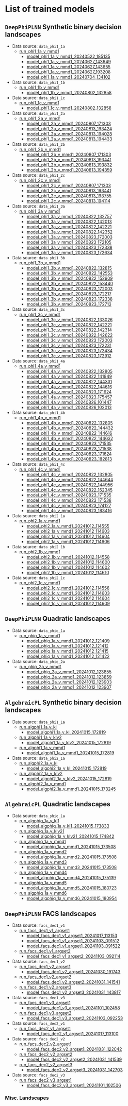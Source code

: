 # List of trained models

## `DeepPhiPLNN` Synthetic binary decision landscapes

<!-- REPLACEMENT START KEY [PLNN_SYNBINDEC] -->
- Data source: `data_phi1_1a`
	- [run_phi1_1a_v_mmd1](../model_training_args/plnn_synbindec/run_phi1_1a_v_mmd1.tsv)
		- [model_phi1_1a_v_mmd1_20240522_185135](./plnn_synbindec/model_phi1_1a_v_mmd1_20240522_185135)
		- [model_phi1_1a_v_mmd1_20240627_143649](./plnn_synbindec/model_phi1_1a_v_mmd1_20240627_143649)
		- [model_phi1_1a_v_mmd1_20240627_143655](./plnn_synbindec/model_phi1_1a_v_mmd1_20240627_143655)
		- [model_phi1_1a_v_mmd1_20240627_193208](./plnn_synbindec/model_phi1_1a_v_mmd1_20240627_193208)
		- [model_phi1_1a_v_mmd1_20240704_134102](./plnn_synbindec/model_phi1_1a_v_mmd1_20240704_134102)
- Data source: `data_phi1_1b`
	- [run_phi1_1b_v_mmd1](../model_training_args/plnn_synbindec/run_phi1_1b_v_mmd1.tsv)
		- [model_phi1_1b_v_mmd1_20240802_132858](./plnn_synbindec/model_phi1_1b_v_mmd1_20240802_132858)
- Data source: `data_phi1_1c`
	- [run_phi1_1c_v_mmd1](../model_training_args/plnn_synbindec/run_phi1_1c_v_mmd1.tsv)
		- [model_phi1_1c_v_mmd1_20240802_132858](./plnn_synbindec/model_phi1_1c_v_mmd1_20240802_132858)
- Data source: `data_phi1_2a`
	- [run_phi1_2a_v_mmd1](../model_training_args/plnn_synbindec/run_phi1_2a_v_mmd1.tsv)
		- [model_phi1_2a_v_mmd1_20240807_171303](./plnn_synbindec/model_phi1_2a_v_mmd1_20240807_171303)
		- [model_phi1_2a_v_mmd1_20240813_193424](./plnn_synbindec/model_phi1_2a_v_mmd1_20240813_193424)
		- [model_phi1_2a_v_mmd1_20240813_194028](./plnn_synbindec/model_phi1_2a_v_mmd1_20240813_194028)
		- [model_phi1_2a_v_mmd1_20240813_194433](./plnn_synbindec/model_phi1_2a_v_mmd1_20240813_194433)
- Data source: `data_phi1_2b`
	- [run_phi1_2b_v_mmd1](../model_training_args/plnn_synbindec/run_phi1_2b_v_mmd1.tsv)
		- [model_phi1_2b_v_mmd1_20240807_171303](./plnn_synbindec/model_phi1_2b_v_mmd1_20240807_171303)
		- [model_phi1_2b_v_mmd1_20240813_193441](./plnn_synbindec/model_phi1_2b_v_mmd1_20240813_193441)
		- [model_phi1_2b_v_mmd1_20240813_193832](./plnn_synbindec/model_phi1_2b_v_mmd1_20240813_193832)
		- [model_phi1_2b_v_mmd1_20240813_194359](./plnn_synbindec/model_phi1_2b_v_mmd1_20240813_194359)
- Data source: `data_phi1_2c`
	- [run_phi1_2c_v_mmd1](../model_training_args/plnn_synbindec/run_phi1_2c_v_mmd1.tsv)
		- [model_phi1_2c_v_mmd1_20240807_171303](./plnn_synbindec/model_phi1_2c_v_mmd1_20240807_171303)
		- [model_phi1_2c_v_mmd1_20240813_193441](./plnn_synbindec/model_phi1_2c_v_mmd1_20240813_193441)
		- [model_phi1_2c_v_mmd1_20240813_193755](./plnn_synbindec/model_phi1_2c_v_mmd1_20240813_193755)
		- [model_phi1_2c_v_mmd1_20240813_194114](./plnn_synbindec/model_phi1_2c_v_mmd1_20240813_194114)
- Data source: `data_phi1_3a`
	- [run_phi1_3a_v_mmd1](../model_training_args/plnn_synbindec/run_phi1_3a_v_mmd1.tsv)
		- [model_phi1_3a_v_mmd1_20240822_132757](./plnn_synbindec/model_phi1_3a_v_mmd1_20240822_132757)
		- [model_phi1_3a_v_mmd1_20240822_142013](./plnn_synbindec/model_phi1_3a_v_mmd1_20240822_142013)
		- [model_phi1_3a_v_mmd1_20240822_142221](./plnn_synbindec/model_phi1_3a_v_mmd1_20240822_142221)
		- [model_phi1_3a_v_mmd1_20240822_142352](./plnn_synbindec/model_phi1_3a_v_mmd1_20240822_142352)
		- [model_phi1_3a_v_mmd1_20240823_172003](./plnn_synbindec/model_phi1_3a_v_mmd1_20240823_172003)
		- [model_phi1_3a_v_mmd1_20240823_172105](./plnn_synbindec/model_phi1_3a_v_mmd1_20240823_172105)
		- [model_phi1_3a_v_mmd1_20240823_172338](./plnn_synbindec/model_phi1_3a_v_mmd1_20240823_172338)
		- [model_phi1_3a_v_mmd1_20240823_172634](./plnn_synbindec/model_phi1_3a_v_mmd1_20240823_172634)
- Data source: `data_phi1_3b`
	- [run_phi1_3b_v_mmd1](../model_training_args/plnn_synbindec/run_phi1_3b_v_mmd1.tsv)
		- [model_phi1_3b_v_mmd1_20240822_132815](./plnn_synbindec/model_phi1_3b_v_mmd1_20240822_132815)
		- [model_phi1_3b_v_mmd1_20240822_142553](./plnn_synbindec/model_phi1_3b_v_mmd1_20240822_142553)
		- [model_phi1_3b_v_mmd1_20240822_152909](./plnn_synbindec/model_phi1_3b_v_mmd1_20240822_152909)
		- [model_phi1_3b_v_mmd1_20240822_153440](./plnn_synbindec/model_phi1_3b_v_mmd1_20240822_153440)
		- [model_phi1_3b_v_mmd1_20240823_172003](./plnn_synbindec/model_phi1_3b_v_mmd1_20240823_172003)
		- [model_phi1_3b_v_mmd1_20240823_172217](./plnn_synbindec/model_phi1_3b_v_mmd1_20240823_172217)
		- [model_phi1_3b_v_mmd1_20240823_172338](./plnn_synbindec/model_phi1_3b_v_mmd1_20240823_172338)
		- [model_phi1_3b_v_mmd1_20240823_172713](./plnn_synbindec/model_phi1_3b_v_mmd1_20240823_172713)
- Data source: `data_phi1_3c`
	- [run_phi1_3c_v_mmd1](../model_training_args/plnn_synbindec/run_phi1_3c_v_mmd1.tsv)
		- [model_phi1_3c_v_mmd1_20240822_133026](./plnn_synbindec/model_phi1_3c_v_mmd1_20240822_133026)
		- [model_phi1_3c_v_mmd1_20240822_142221](./plnn_synbindec/model_phi1_3c_v_mmd1_20240822_142221)
		- [model_phi1_3c_v_mmd1_20240822_142314](./plnn_synbindec/model_phi1_3c_v_mmd1_20240822_142314)
		- [model_phi1_3c_v_mmd1_20240822_142622](./plnn_synbindec/model_phi1_3c_v_mmd1_20240822_142622)
		- [model_phi1_3c_v_mmd1_20240823_172003](./plnn_synbindec/model_phi1_3c_v_mmd1_20240823_172003)
		- [model_phi1_3c_v_mmd1_20240823_172231](./plnn_synbindec/model_phi1_3c_v_mmd1_20240823_172231)
		- [model_phi1_3c_v_mmd1_20240823_172434](./plnn_synbindec/model_phi1_3c_v_mmd1_20240823_172434)
		- [model_phi1_3c_v_mmd1_20240823_172912](./plnn_synbindec/model_phi1_3c_v_mmd1_20240823_172912)
- Data source: `data_phi1_4a`
	- [run_phi1_4a_v_mmd1](../model_training_args/plnn_synbindec/run_phi1_4a_v_mmd1.tsv)
		- [model_phi1_4a_v_mmd1_20240822_132805](./plnn_synbindec/model_phi1_4a_v_mmd1_20240822_132805)
		- [model_phi1_4a_v_mmd1_20240822_141949](./plnn_synbindec/model_phi1_4a_v_mmd1_20240822_141949)
		- [model_phi1_4a_v_mmd1_20240822_144331](./plnn_synbindec/model_phi1_4a_v_mmd1_20240822_144331)
		- [model_phi1_4a_v_mmd1_20240822_144616](./plnn_synbindec/model_phi1_4a_v_mmd1_20240822_144616)
		- [model_phi1_4a_v_mmd1_20240823_171624](./plnn_synbindec/model_phi1_4a_v_mmd1_20240823_171624)
		- [model_phi1_4a_v_mmd1_20240823_175457](./plnn_synbindec/model_phi1_4a_v_mmd1_20240823_175457)
		- [model_phi1_4a_v_mmd1_20240826_101447](./plnn_synbindec/model_phi1_4a_v_mmd1_20240826_101447)
		- [model_phi1_4a_v_mmd1_20240826_102013](./plnn_synbindec/model_phi1_4a_v_mmd1_20240826_102013)
- Data source: `data_phi1_4b`
	- [run_phi1_4b_v_mmd1](../model_training_args/plnn_synbindec/run_phi1_4b_v_mmd1.tsv)
		- [model_phi1_4b_v_mmd1_20240822_132805](./plnn_synbindec/model_phi1_4b_v_mmd1_20240822_132805)
		- [model_phi1_4b_v_mmd1_20240822_144432](./plnn_synbindec/model_phi1_4b_v_mmd1_20240822_144432)
		- [model_phi1_4b_v_mmd1_20240822_144616](./plnn_synbindec/model_phi1_4b_v_mmd1_20240822_144616)
		- [model_phi1_4b_v_mmd1_20240822_144632](./plnn_synbindec/model_phi1_4b_v_mmd1_20240822_144632)
		- [model_phi1_4b_v_mmd1_20240823_171535](./plnn_synbindec/model_phi1_4b_v_mmd1_20240823_171535)
		- [model_phi1_4b_v_mmd1_20240823_171538](./plnn_synbindec/model_phi1_4b_v_mmd1_20240823_171538)
		- [model_phi1_4b_v_mmd1_20240823_171624](./plnn_synbindec/model_phi1_4b_v_mmd1_20240823_171624)
		- [model_phi1_4b_v_mmd1_20240823_182813](./plnn_synbindec/model_phi1_4b_v_mmd1_20240823_182813)
- Data source: `data_phi1_4c`
	- [run_phi1_4c_v_mmd1](../model_training_args/plnn_synbindec/run_phi1_4c_v_mmd1.tsv)
		- [model_phi1_4c_v_mmd1_20240822_132805](./plnn_synbindec/model_phi1_4c_v_mmd1_20240822_132805)
		- [model_phi1_4c_v_mmd1_20240822_144644](./plnn_synbindec/model_phi1_4c_v_mmd1_20240822_144644)
		- [model_phi1_4c_v_mmd1_20240822_144956](./plnn_synbindec/model_phi1_4c_v_mmd1_20240822_144956)
		- [model_phi1_4c_v_mmd1_20240822_152345](./plnn_synbindec/model_phi1_4c_v_mmd1_20240822_152345)
		- [model_phi1_4c_v_mmd1_20240823_171535](./plnn_synbindec/model_phi1_4c_v_mmd1_20240823_171535)
		- [model_phi1_4c_v_mmd1_20240823_171538](./plnn_synbindec/model_phi1_4c_v_mmd1_20240823_171538)
		- [model_phi1_4c_v_mmd1_20240823_174127](./plnn_synbindec/model_phi1_4c_v_mmd1_20240823_174127)
		- [model_phi1_4c_v_mmd1_20240823_183416](./plnn_synbindec/model_phi1_4c_v_mmd1_20240823_183416)
- Data source: `data_phi2_1a`
	- [run_phi2_1a_v_mmd1](../model_training_args/plnn_synbindec/run_phi2_1a_v_mmd1.tsv)
		- [model_phi2_1a_v_mmd1_20241012_114555](./plnn_synbindec/model_phi2_1a_v_mmd1_20241012_114555)
		- [model_phi2_1a_v_mmd1_20241012_114603](./plnn_synbindec/model_phi2_1a_v_mmd1_20241012_114603)
		- [model_phi2_1a_v_mmd1_20241012_114604](./plnn_synbindec/model_phi2_1a_v_mmd1_20241012_114604)
		- [model_phi2_1a_v_mmd1_20241012_114606](./plnn_synbindec/model_phi2_1a_v_mmd1_20241012_114606)
- Data source: `data_phi2_1b`
	- [run_phi2_1b_v_mmd1](../model_training_args/plnn_synbindec/run_phi2_1b_v_mmd1.tsv)
		- [model_phi2_1b_v_mmd1_20241012_114558](./plnn_synbindec/model_phi2_1b_v_mmd1_20241012_114558)
		- [model_phi2_1b_v_mmd1_20241012_114600](./plnn_synbindec/model_phi2_1b_v_mmd1_20241012_114600)
		- [model_phi2_1b_v_mmd1_20241012_114602](./plnn_synbindec/model_phi2_1b_v_mmd1_20241012_114602)
		- [model_phi2_1b_v_mmd1_20241012_114610](./plnn_synbindec/model_phi2_1b_v_mmd1_20241012_114610)
- Data source: `data_phi2_1c`
	- [run_phi2_1c_v_mmd1](../model_training_args/plnn_synbindec/run_phi2_1c_v_mmd1.tsv)
		- [model_phi2_1c_v_mmd1_20241012_114556](./plnn_synbindec/model_phi2_1c_v_mmd1_20241012_114556)
		- [model_phi2_1c_v_mmd1_20241012_114603](./plnn_synbindec/model_phi2_1c_v_mmd1_20241012_114603)
		- [model_phi2_1c_v_mmd1_20241012_114604](./plnn_synbindec/model_phi2_1c_v_mmd1_20241012_114604)
		- [model_phi2_1c_v_mmd1_20241012_114609](./plnn_synbindec/model_phi2_1c_v_mmd1_20241012_114609)

<!-- REPLACEMENT END KEY [PLNN_SYNBINDEC] -->


## `DeepPhiPLNN` Quadratic landscapes

<!-- REPLACEMENT START KEY [PLNN_QUADRATIC] -->
- Data source: `data_phiq_1a`
	- [run_phiq_1a_v_mmd1](../model_training_args/plnn_quadratic/run_phiq_1a_v_mmd1.tsv)
		- [model_phiq_1a_v_mmd1_20241012_121409](./plnn_quadratic/model_phiq_1a_v_mmd1_20241012_121409)
		- [model_phiq_1a_v_mmd1_20241012_121412](./plnn_quadratic/model_phiq_1a_v_mmd1_20241012_121412)
		- [model_phiq_1a_v_mmd1_20241012_121415](./plnn_quadratic/model_phiq_1a_v_mmd1_20241012_121415)
		- [model_phiq_1a_v_mmd1_20241012_121422](./plnn_quadratic/model_phiq_1a_v_mmd1_20241012_121422)
- Data source: `data_phiq_2a`
	- [run_phiq_2a_v_mmd1](../model_training_args/plnn_quadratic/run_phiq_2a_v_mmd1.tsv)
		- [model_phiq_2a_v_mmd1_20241012_123855](./plnn_quadratic/model_phiq_2a_v_mmd1_20241012_123855)
		- [model_phiq_2a_v_mmd1_20241012_123859](./plnn_quadratic/model_phiq_2a_v_mmd1_20241012_123859)
		- [model_phiq_2a_v_mmd1_20241012_123903](./plnn_quadratic/model_phiq_2a_v_mmd1_20241012_123903)
		- [model_phiq_2a_v_mmd1_20241012_123907](./plnn_quadratic/model_phiq_2a_v_mmd1_20241012_123907)

<!-- REPLACEMENT END KEY [PLNN_QUADRATIC] -->

## `AlgebraicPL` Synthetic binary decision landscapes

<!-- REPLACEMENT START KEY [ALG_SYNBINDEC] -->
- Data source: `data_phi1_1a`
	- [run_algphi1_1a_v_kl](../model_training_args/alg_synbindec/run_algphi1_1a_v_kl.tsv)
		- [model_algphi1_1a_v_kl_20241015_172819](./alg_synbindec/model_algphi1_1a_v_kl_20241015_172819)
	- [run_algphi1_1a_v_klv2](../model_training_args/alg_synbindec/run_algphi1_1a_v_klv2.tsv)
		- [model_algphi1_1a_v_klv2_20241015_172819](./alg_synbindec/model_algphi1_1a_v_klv2_20241015_172819)
	- [run_algphi1_1a_v_mmd1](../model_training_args/alg_synbindec/run_algphi1_1a_v_mmd1.tsv)
		- [model_algphi1_1a_v_mmd1_20241015_172819](./alg_synbindec/model_algphi1_1a_v_mmd1_20241015_172819)
- Data source: `data_phi2_1a`
	- [run_algphi2_1a_v_kl](../model_training_args/alg_synbindec/run_algphi2_1a_v_kl.tsv)
		- [model_algphi2_1a_v_kl_20241015_172819](./alg_synbindec/model_algphi2_1a_v_kl_20241015_172819)
	- [run_algphi2_1a_v_klv2](../model_training_args/alg_synbindec/run_algphi2_1a_v_klv2.tsv)
		- [model_algphi2_1a_v_klv2_20241015_172819](./alg_synbindec/model_algphi2_1a_v_klv2_20241015_172819)
	- [run_algphi2_1a_v_mmd1](../model_training_args/alg_synbindec/run_algphi2_1a_v_mmd1.tsv)
		- [model_algphi2_1a_v_mmd1_20241015_173245](./alg_synbindec/model_algphi2_1a_v_mmd1_20241015_173245)

<!-- REPLACEMENT END KEY [ALG_SYNBINDEC] -->


## `AlgebraicPL` Quadratic landscapes

<!-- REPLACEMENT START KEY [ALG_QUADRATIC] -->
- Data source: `data_phiq_1a`
	- [run_algphiq_1a_v_kl1](../model_training_args/alg_quadratic/run_algphiq_1a_v_kl1.tsv)
		- [model_algphiq_1a_v_kl1_20241015_173833](./alg_quadratic/model_algphiq_1a_v_kl1_20241015_173833)
	- [run_algphiq_1a_v_klv21](../model_training_args/alg_quadratic/run_algphiq_1a_v_klv21.tsv)
		- [model_algphiq_1a_v_klv21_20241015_174842](./alg_quadratic/model_algphiq_1a_v_klv21_20241015_174842)
	- [run_algphiq_1a_v_mmd1](../model_training_args/alg_quadratic/run_algphiq_1a_v_mmd1.tsv)
		- [model_algphiq_1a_v_mmd1_20241015_173508](./alg_quadratic/model_algphiq_1a_v_mmd1_20241015_173508)
	- [run_algphiq_1a_v_mmd2](../model_training_args/alg_quadratic/run_algphiq_1a_v_mmd2.tsv)
		- [model_algphiq_1a_v_mmd2_20241015_173508](./alg_quadratic/model_algphiq_1a_v_mmd2_20241015_173508)
	- [run_algphiq_1a_v_mmd3](../model_training_args/alg_quadratic/run_algphiq_1a_v_mmd3.tsv)
		- [model_algphiq_1a_v_mmd3_20241015_173508](./alg_quadratic/model_algphiq_1a_v_mmd3_20241015_173508)
	- [run_algphiq_1a_v_mmd4](../model_training_args/alg_quadratic/run_algphiq_1a_v_mmd4.tsv)
		- [model_algphiq_1a_v_mmd4_20241015_175139](./alg_quadratic/model_algphiq_1a_v_mmd4_20241015_175139)
	- [run_algphiq_1a_v_mmd5](../model_training_args/alg_quadratic/run_algphiq_1a_v_mmd5.tsv)
		- [model_algphiq_1a_v_mmd5_20241015_180723](./alg_quadratic/model_algphiq_1a_v_mmd5_20241015_180723)
	- [run_algphiq_1a_v_mmd6](../model_training_args/alg_quadratic/run_algphiq_1a_v_mmd6.tsv)
		- [model_algphiq_1a_v_mmd6_20241015_180954](./alg_quadratic/model_algphiq_1a_v_mmd6_20241015_180954)

<!-- REPLACEMENT END KEY [ALG_QUADRATIC] -->

## `DeepPhiPLNN` FACS landscapes

<!-- REPLACEMENT START KEY [FACS] -->
- Data source: `facs_dec1_v1`
	- [run_facs_dec1_v1_argset1](../model_training_args/facs/run_facs_dec1_v1_argset1.tsv)
		- [model_facs_dec1_v1_argset1_20241017_113153](./facs/model_facs_dec1_v1_argset1_20241017_113153)
		- [model_facs_dec1_v1_argset1_20241103_091512](./facs/model_facs_dec1_v1_argset1_20241103_091512)
		- [model_facs_dec1_v1_argset1_20241103_091522](./facs/model_facs_dec1_v1_argset1_20241103_091522)
	- [run_facs_dec1_v1_argset2](../model_training_args/facs/run_facs_dec1_v1_argset2.tsv)
		- [model_facs_dec1_v1_argset2_20241103_092114](./facs/model_facs_dec1_v1_argset2_20241103_092114)
- Data source: `facs_dec1_v2`
	- [run_facs_dec1_v2_argset1](../model_training_args/facs/run_facs_dec1_v2_argset1.tsv)
		- [model_facs_dec1_v2_argset1_20241030_191743](./facs/model_facs_dec1_v2_argset1_20241030_191743)
	- [run_facs_dec1_v2_argset2](../model_training_args/facs/run_facs_dec1_v2_argset2.tsv)
		- [model_facs_dec1_v2_argset2_20241031_141541](./facs/model_facs_dec1_v2_argset2_20241031_141541)
	- [run_facs_dec1_v2_argset3](../model_training_args/facs/run_facs_dec1_v2_argset3.tsv)
		- [model_facs_dec1_v2_argset3_20241031_143817](./facs/model_facs_dec1_v2_argset3_20241031_143817)
- Data source: `facs_dec1_v3`
	- [run_facs_dec1_v3_argset1](../model_training_args/facs/run_facs_dec1_v3_argset1.tsv)
		- [model_facs_dec1_v3_argset1_20241101_102458](./facs/model_facs_dec1_v3_argset1_20241101_102458)
	- [run_facs_dec1_v3_argset2](../model_training_args/facs/run_facs_dec1_v3_argset2.tsv)
		- [model_facs_dec1_v3_argset2_20241103_092253](./facs/model_facs_dec1_v3_argset2_20241103_092253)
- Data source: `facs_dec2_v1`
	- [run_facs_dec2_v1_argset1](../model_training_args/facs/run_facs_dec2_v1_argset1.tsv)
		- [model_facs_dec2_v1_argset1_20241017_113100](./facs/model_facs_dec2_v1_argset1_20241017_113100)
- Data source: `facs_dec2_v2`
	- [run_facs_dec2_v2_argset1](../model_training_args/facs/run_facs_dec2_v2_argset1.tsv)
		- [model_facs_dec2_v2_argset1_20241031_122042](./facs/model_facs_dec2_v2_argset1_20241031_122042)
	- [run_facs_dec2_v2_argset2](../model_training_args/facs/run_facs_dec2_v2_argset2.tsv)
		- [model_facs_dec2_v2_argset2_20241031_141539](./facs/model_facs_dec2_v2_argset2_20241031_141539)
	- [run_facs_dec2_v2_argset3](../model_training_args/facs/run_facs_dec2_v2_argset3.tsv)
		- [model_facs_dec2_v2_argset3_20241031_142703](./facs/model_facs_dec2_v2_argset3_20241031_142703)
- Data source: `facs_dec2_v3`
	- [run_facs_dec2_v3_argset1](../model_training_args/facs/run_facs_dec2_v3_argset1.tsv)
		- [model_facs_dec2_v3_argset1_20241101_102506](./facs/model_facs_dec2_v3_argset1_20241101_102506)

<!-- REPLACEMENT END KEY [FACS] -->


### Misc. Landscapes

